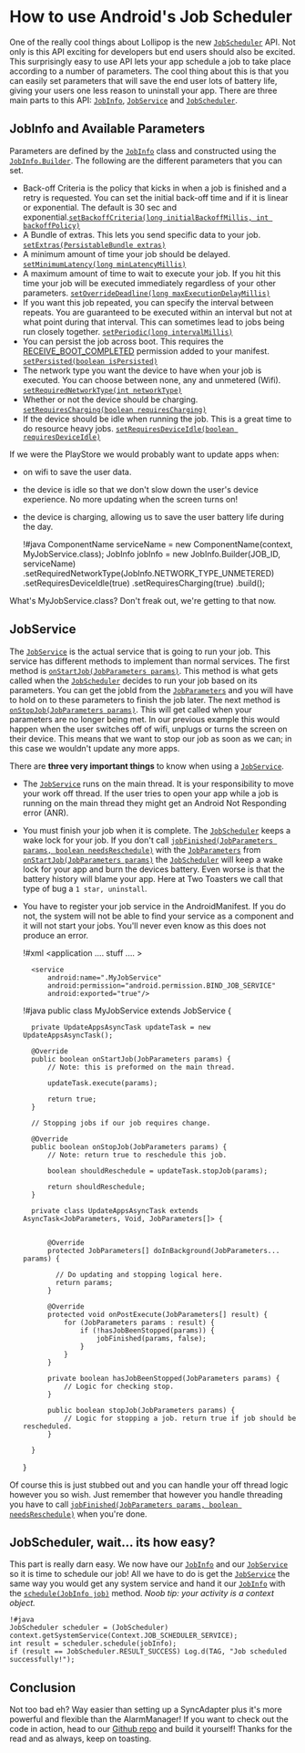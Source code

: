 # How to use Android's Job Scheduler

One of the really cool things about Lollipop is the new [`JobScheduler`][1] API. Not only is this API exciting for developers but end users should also be excited.
 This surprisingly easy to use API lets your app schedule a job to take place according to a number of parameters.
 The cool thing about this is that you can easily set parameters that will save the end user lots of battery life, giving your users one less reason to uninstall your app.
 There are three main parts to this API: [`JobInfo`][3], [`JobService`][2] and [`JobScheduler`][1].

## JobInfo and Available Parameters

Parameters are defined by the [`JobInfo`][3] class and constructed using the [`JobInfo.Builder`][4].
 The following are the different parameters that you can set.

- Back-off Criteria is the policy that kicks in when a job is finished and a retry is requested. You can set the initial back-off time and if it is linear or exponential. The default is 30 sec and exponential.[`setBackoffCriteria(long initialBackoffMillis, int backoffPolicy)`][6]
- A Bundle of extras. This lets you send specific data to your job. [`setExtras(PersistableBundle extras)`][7]
- A minimum amount of time your job should be delayed. [`setMinimumLatency(long minLatencyMillis)`][8]
- A maximum amount of time to wait to execute your job. If you hit this time your job will be executed immediately regardless of your other parameters. [`setOverrideDeadline(long maxExecutionDelayMillis)`][9]
- If you want this job repeated, you can specify the interval between repeats. You are guaranteed to be executed within an interval but not at what point during that interval. This can sometimes lead to jobs being run closely together.  [`setPeriodic(long intervalMillis)`][10]
- You can persist the job across boot. This requires the [RECEIVE_BOOT_COMPLETED][5] permission added to your manifest. [`setPersisted(boolean isPersisted)`][11]
- The network type you want the device to have when your job is executed. You can choose between none, any and unmetered (Wifi). [`setRequiredNetworkType(int networkType)`][12]
- Whether or not the device should be charging. [`setRequiresCharging(boolean requiresCharging)`][13]
- If the device should be idle when running the job. This is a great time to do resource heavy jobs. [`setRequiresDeviceIdle(boolean requiresDeviceIdle)`][14]

If we were the PlayStore we would probably want to update apps when: 
- on wifi to save the user data. 
- the device is idle so that we don't slow down the user's device experience. No more updating when the screen turns on!
- the device is charging, allowing us to save the user battery life during the day.

    !#java
    ComponentName serviceName = new ComponentName(context, MyJobService.class);
    JobInfo jobInfo = new JobInfo.Builder(JOB_ID, serviceName)
            .setRequiredNetworkType(JobInfo.NETWORK_TYPE_UNMETERED)
            .setRequiresDeviceIdle(true)
            .setRequiresCharging(true)
            .build();

What's MyJobService.class? Don't freak out, we're getting to that now.

## JobService

The [`JobService`][2] is the actual service that is going to run your job.
 This service has different methods to implement than normal services.
 The first method is [`onStartJob(JobParameters params)`][15].
 This method is what gets called when the [`JobScheduler`][1] decides to run your job based on its parameters.
 You can get the jobId from the [`JobParameters`][18] and you will have to hold on to these parameters to finish the job later.
 The next method is [`onStopJob(JobParameters params)`][16]. This will get called when your parameters are no longer being met.
 In our previous example this would happen when the user switches off of wifi, unplugs or turns the screen on their device.
 This means that we want to stop our job as soon as we can; in this case we wouldn't update any more apps.

There are **three very important things** to know when using a [`JobService`][2].
- The [`JobService`][2] runs on the main thread. It is your responsibility to move your work off thread. If the user tries to open your app while a job is running on the main thread they might get an Android Not Responding error (ANR).
- You must finish your job when it is complete. The [`JobScheduler`][1] keeps a wake lock for your job. If you don't call [`jobFinished(JobParameters params, boolean needsReschedule)`][17] with the [`JobParameters`][18] from [`onStartJob(JobParameters params)`][15] the [`JobScheduler`][1] will keep a wake lock for your app and burn the devices battery. Even worse is that the battery history will blame your app. Here at Two Toasters we call that type of bug a `1 star, uninstall`.
- You have to register your job service in the AndroidManifest. If you do not, the system will not be able to find your service as a component and it will not start your jobs. You'll never even know as this does not produce an error.

    !#xml
    <application
        .... stuff ....
        >

        <service
            android:name=".MyJobService"
            android:permission="android.permission.BIND_JOB_SERVICE"
            android:exported="true"/>
    </application>

    !#java
    public class MyJobService extends JobService {

        private UpdateAppsAsyncTask updateTask = new UpdateAppsAsyncTask();

        @Override
        public boolean onStartJob(JobParameters params) {
            // Note: this is preformed on the main thread.

            updateTask.execute(params);

            return true;
        }

        // Stopping jobs if our job requires change.

        @Override
        public boolean onStopJob(JobParameters params) {
            // Note: return true to reschedule this job.

            boolean shouldReschedule = updateTask.stopJob(params);

            return shouldReschedule;
        }

        private class UpdateAppsAsyncTask extends AsyncTask<JobParameters, Void, JobParameters[]> {


            @Override
            protected JobParameters[] doInBackground(JobParameters... params) {

              // Do updating and stopping logical here.
              return params;
            }

            @Override
            protected void onPostExecute(JobParameters[] result) {
                for (JobParameters params : result) {
                    if (!hasJobBeenStopped(params)) {
                        jobFinished(params, false);
                    }
                }
            }

            private boolean hasJobBeenStopped(JobParameters params) {
                // Logic for checking stop.
            }

            public boolean stopJob(JobParameters params) {
                // Logic for stopping a job. return true if job should be rescheduled.
            }

        }
    }

Of course this is just stubbed out and you can handle your off thread logic however you so wish.
 Just remember that however you handle threading you have to call [`jobFinished(JobParameters params, boolean needsReschedule)`][17] when you're done.

## JobScheduler, wait... its how easy?

This part is really darn easy.
 We now have our [`JobInfo`][3] and our [`JobService`][2] so it is time to schedule our job!
 All we have to do is get the [`JobService`][2] the same way you would get any system service and hand it our [`JobInfo`][3] with the [`schedule(JobInfo job)`][19] method. *Noob tip: your activity is a context object.*

    !#java
    JobScheduler scheduler = (JobScheduler) context.getSystemService(Context.JOB_SCHEDULER_SERVICE);
    int result = scheduler.schedule(jobInfo);
    if (result == JobScheduler.RESULT_SUCCESS) Log.d(TAG, "Job scheduled successfully!");

## Conclusion

Not too bad eh?
 Way easier than setting up a SyncAdapter plus it's more powerful and flexible than the AlarmManager!
 If you want to check out the code in action, head to our [Github repo][20] and build it yourself!
 Thanks for the read and as always, keep on toasting.


[1]: https://developer.android.com/reference/android/app/job/JobScheduler.html
[2]: https://developer.android.com/reference/android/app/job/JobService.html
[3]: https://developer.android.com/reference/android/app/job/JobInfo.html
[4]: https://developer.android.com/reference/android/app/job/JobInfo.Builder.html
[5]: https://developer.android.com/reference/android/Manifest.permission.html#RECEIVE_BOOT_COMPLETED
[6]: https://developer.android.com/reference/android/app/job/JobInfo.Builder.html#setBackoffCriteria(long,%20int)
[7]: https://developer.android.com/reference/android/app/job/JobInfo.Builder.html#setExtras(android.os.PersistableBundle)
[8]: https://developer.android.com/reference/android/app/job/JobInfo.Builder.html#setMinimumLatency(long)
[9]: https://developer.android.com/reference/android/app/job/JobInfo.Builder.html#setOverrideDeadline(long)
[10]: https://developer.android.com/reference/android/app/job/JobInfo.Builder.html#setPeriodic(long)
[11]: https://developer.android.com/reference/android/app/job/JobInfo.Builder.html#setPersisted(boolean)
[12]: https://developer.android.com/reference/android/app/job/JobInfo.Builder.html#setRequiredNetworkType(int)
[13]: https://developer.android.com/reference/android/app/job/JobInfo.Builder.html#setRequiresCharging(boolean)
[14]: https://developer.android.com/reference/android/app/job/JobInfo.Builder.html#setRequiresDeviceIdle(boolean)
[15]: https://developer.android.com/reference/android/app/job/JobService.html#onStartJob(android.app.job.JobParameters)
[16]: https://developer.android.com/reference/android/app/job/JobService.html#onStopJob(android.app.job.JobParameters)
[17]: https://developer.android.com/reference/android/app/job/JobService.html#jobFinished(android.app.job.JobParameters,%20boolean)
[18]: https://developer.android.com/reference/android/app/job/JobParameters.html
[19]: https://developer.android.com/reference/android/app/job/JobScheduler.html#schedule(android.app.job.JobInfo)
[20]: https://github.com/twotoasters/toastdroid/tree/master/chris/how_to_use_jobscheduler
